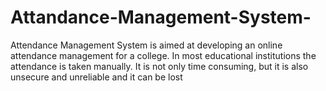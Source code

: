 # Attandance-Management-System-
Attendance Management System is aimed at developing an online attendance management for a college. In most educational institutions the attendance is taken manually. It is not only time consuming, but it is also unsecure and unreliable and it can be lost
